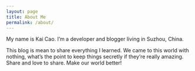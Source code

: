 ```yaml
---
layout: page
title: About Me
permalink: /about/
---
```


My name is Kai Cao. I’m a developer and  blogger living in Suzhou, China.
  
This blog is mean to share everything I learned. We came to this world with nothing, what’s the point to keep things secretly if they’re really amazing. Share and love to share. Make our world better!

